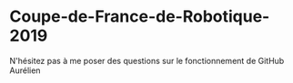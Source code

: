 # Coupe-de-France-de-Robotique-2019

N'hésitez pas à me poser des questions sur le fonctionnement de GitHub
Aurélien

